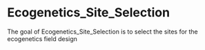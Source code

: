 
<!-- README.md is generated from README.Rmd. Please edit that file -->

# Ecogenetics_Site_Selection

<!-- badges: start -->
<!-- badges: end -->

The goal of Ecogenetics_Site_Selection is to select the sites for the
ecogenetics field design
